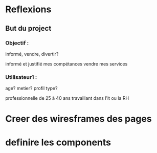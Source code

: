 # Reflexions

## But du project

### Objectif :

informé, vendre, divertir?

informé et justifié mes compétances
vendre mes services

### Utilisateur1 :

age? metier? profil type?

professionnelle de 25 à 40 ans travaillant dans l'it ou la RH

# Creer des wiresframes des pages

# definire les components
